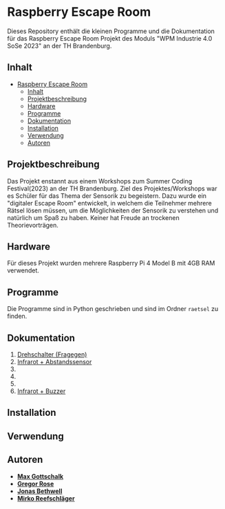 # Raspberry Escape Room

Dieses Repository enthält die kleinen Programme und die Dokumentation für das Raspberry Escape Room Projekt des Moduls "WPM Industrie 4.0 SoSe 2023" an der TH Brandenburg.

## Inhalt

- [Raspberry Escape Room](#raspberry-escape-room)
  - [Inhalt](#inhalt)
  - [Projektbeschreibung](#projektbeschreibung)
  - [Hardware](#hardware)
  - [Programme](#programme)
  - [Dokumentation](#dokumentation)
  - [Installation](#installation)
  - [Verwendung](#verwendung)
  - [Autoren](#autoren)

## Projektbeschreibung

Das Projekt enstannt aus einem Workshops zum Summer Coding Festival(2023) an der TH Brandenburg. Ziel des Projektes/Workshops war es Schüler für das Thema der Sensorik zu begeistern. Dazu wurde ein "digitaler Escape Room" entwickelt, in welchem die Teilnehmer mehrere Rätsel lösen müssen, um die Möglichkeiten der Sensorik zu verstehen und natürlich um Spaß zu haben. Keiner hat Freude an trockenen Theorievorträgen.

## Hardware

Für dieses Projekt wurden mehrere Raspberry Pi 4 Model B mit 4GB RAM verwendet.

## Programme

Die Programme sind in Python geschrieben und sind im Ordner `raetsel` zu finden.

## Dokumentation

1. [Drehschalter (Fragegen)](/raetsel/drehschalter/README.md)
2. [Infrarot + Abstandssensor](/raetsel/infrarot_abstand/README.md)
3. 
4. 
5. 
6. [Infrarot + Buzzer](/raetsel/infrarot_buzzer/README.md)

## Installation

## Verwendung

## Autoren


- [**Max Gottschalk**](https://github.com/max-got)
- [**Gregor Rose**](https://github.com/Grulk47)
- [**Jonas Bethwell**](#)
- [**Mirko Reefschläger**](#)
